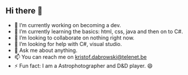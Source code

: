 ## Hi there 👋
- 🔭 I’m currently working on becoming a dev.
- 🌱 I’m currently learning the basics: html, css, java and then on to C#.
- 👯 I’m looking to collaborate on nothing right now.
- 🤔 I’m looking for help with C#, visual studio.
- 💬 Ask me about anything.
- 📫 You can reach me on kristof.dabrowski@telenet.be
- ⚡ Fun fact: I am a Astrophotographer and D&D player. 😄
<!--
**Kristof-Dabrowski/Kristof-Dabrowski** is a ✨ _special_ ✨ repository because its `README.md` (this file) appears on your GitHub profile.

Here are some ideas to get you started:

- 🔭 I’m currently working on ...
- 🌱 I’m currently learning ...
- 👯 I’m looking to collaborate on ...
- 🤔 I’m looking for help with ...
- 💬 Ask me about ...
- 📫 How to reach me: ...
- 😄 Pronouns: ...
- ⚡ Fun fact: ...
-->
